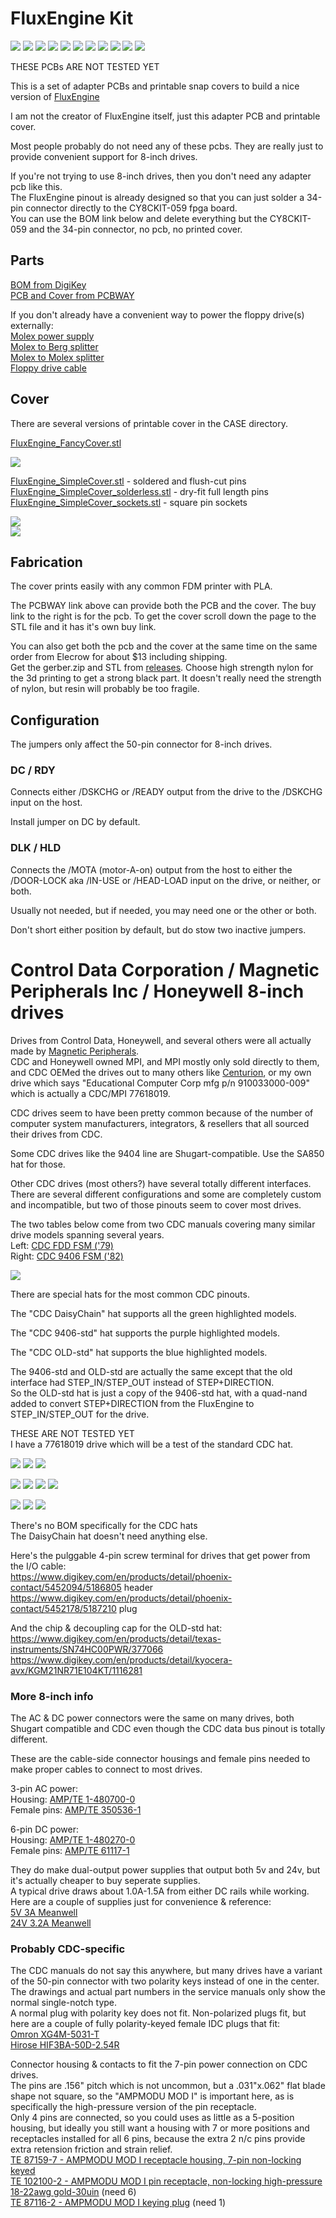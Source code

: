 # FluxEngine Kit

![](PCB/out/FluxEngine_Hat.jpg)
![](PCB/out/FluxEngine_Hat.2.jpg)
![](PCB/out/FluxEngine_Hat.3.jpg)
![](PCB/out/FluxEngine_Hat.4.jpg)
![](PCB/out/FluxEngine_Hat.5.jpg)
![](PCB/out/FluxEngine_Hat.6.jpg)
![](PCB/out/SimpleCover_front.jpg)
![](PCB/out/SimpleCover_back.jpg)
![](PCB/out/FluxEngine_Hat.top.jpg)
![](PCB/out/FluxEngine_Hat.bottom.jpg)
![](PCB/out/FluxEngine_Hat.svg)

THESE PCBs ARE NOT TESTED YET

This is a set of adapter PCBs and printable snap covers to build a nice version of [FluxEngine](http://cowlark.com/fluxengine/)

I am not the creator of FluxEngine itself, just this adapter PCB and printable cover.

Most people probably do not need any of these pcbs. They are really just to provide convenient support for 8-inch drives.

If you're not trying to use 8-inch drives, then you don't need any adapter pcb like this.  
The FluxEngine pinout is already designed so that you can just solder a 34-pin connector directly to the CY8CKIT-059 fpga board.  
You can use the BOM link below and delete everything but the CY8CKIT-059 and the 34-pin connector, no pcb, no printed cover.

## Parts
[BOM from DigiKey](https://www.digikey.com/short/q5zh79n9)  
[PCB and Cover from PCBWAY](https://www.pcbway.com/project/shareproject/FluxEngine_Hat_e3000eb5.html)

If you don't already have a convenient way to power the floppy drive(s) externally:  
[Molex power supply](https://amazon.com/dp/B000MGG6SC)  
[Molex to Berg splitter](https://amazon.com/dp/B0002J1KW6)  
[Molex to Molex splitter](https://amazon.com/dp/B00007JO36)  
[Floppy drive cable](https://amazon.com/dp/B07KDJTMGP)  

## Cover

There are several versions of printable cover in the CASE directory.

[FluxEngine_FancyCover.stl](CASE/out/FluxEngine_FancyCover.stl)

![](CASE/out/FancyCover.jpg)

[FluxEngine_SimpleCover.stl](CASE/out/FluxEngine_SimpleCover.stl) - soldered and flush-cut pins  
[FluxEngine_SimpleCover_solderless.stl](CASE/out/FluxEngine_SimpleCover_solderless.stl) - dry-fit full length pins   
[FluxEngine_SimpleCover_sockets.stl](CASE/out/FluxEngine_SimpleCover_sockets.stl) - square pin sockets  

![](CASE/out/SimpleCover.jpg)  
![](PCB/out/SimpleCover_styles.jpg)

## Fabrication

The cover prints easily with any common FDM printer with PLA.

The PCBWAY link above can provide both the PCB and the cover. The buy link to the right is for the pcb. To get the cover scroll down the page to the STL file and it has it's own buy link.

You can also get both the pcb and the cover at the same time on the same order from Elecrow for about $13 including shipping.  
Get the gerber.zip and STL from [releases](../../releases).
Choose high strength nylon for the 3d printing to get a strong black part. It doesn't really need the strength of nylon, but resin will probably be too fragile.

## Configuration

The jumpers only affect the 50-pin connector for 8-inch drives.  

### DC / RDY
Connects either /DSKCHG or /READY output from the drive to the /DSKCHG input on the host.  

Install jumper on DC by default.

### DLK / HLD
Connects the /MOTA (motor-A-on) output from the host to either the /DOOR-LOCK aka /IN-USE or /HEAD-LOAD input on the drive, or neither, or both.

Usually not needed, but if needed, you may need one or the other or both.

Don't short either position by default, but do stow two inactive jumpers.

# Control Data Corporation / Magnetic Peripherals Inc / Honeywell 8-inch drives

Drives from Control Data, Honeywell, and several others were all actually made by [Magnetic Peripherals](https://en.wikipedia.org/wiki/Control_Data_Corporation#Magnetic_Peripherals_Inc.).  
CDC and Honeywell owned MPI, and MPI mostly only sold directly to them, and CDC OEMed the drives out to many others like [Centurion](https://www.youtube.com/watch?v=GmuDJC1gJOo), or my own drive which says "Educational Computer Corp mfg p/n 910033000-009" which is actually a CDC/MPI 77618019.

CDC drives seem to have been pretty common because of the number of computer system manufacturers, integrators, & resellers that all sourced their drives from CDC.

Some CDC drives like the 9404 line are Shugart-compatible. Use the SA850 hat for those.

Other CDC drives (most others?) have several totally different interfaces. There are several different configurations and some are completely custom and incompatible, but two of those pinouts seem to cover most drives.

The two tables below come from two CDC manuals covering many similar drive models spanning several years.  
Left: [CDC FDD FSM ('79)](PCB/datasheets/CDC_77834769_Y__FDD_FSM.pdf)  
Right: [CDC 9406 FSM ('82)](PCB/datasheets/CDC_77614903_AM__9406_FSM.pdf)  

![](PCB/datasheets/CDC_FDD_pinouts.png)

There are special hats for the most common CDC pinouts.

The "CDC DaisyChain" hat supports all the green highlighted models.

The "CDC 9406-std" hat supports the purple highlighted models.

The "CDC OLD-std" hat supports the blue highlighted models.

The 9406-std and OLD-std are actually the same except that the old interface had STEP_IN/STEP_OUT instead of STEP+DIRECTION.  
So the OLD-std hat is just a copy of the 9406-std hat, with a quad-nand added to convert STEP+DIRECTION from the FluxEngine to STEP_IN/STEP_OUT for the drive.

THESE ARE NOT TESTED YET  
I have a 77618019 drive which will be a test of the standard CDC hat.

![](PCB/out/FluxEngine_Hat_CDC_DaisyChain.svg)
![](PCB/out/FluxEngine_Hat_CDC_DaisyChain.top.jpg)
![](PCB/out/FluxEngine_Hat_CDC_DaisyChain.bottom.jpg)

![](PCB/out/FluxEngine_Hat_CDC_9406_STD.svg)
![](PCB/out/FluxEngine_Hat_CDC_9406_STD.jpg)
![](PCB/out/FluxEngine_Hat_CDC_9406_STD.top.jpg)
![](PCB/out/FluxEngine_Hat_CDC_9406_STD.bottom.jpg)

![](PCB/out/FluxEngine_Hat_CDC_OLD_STD.svg)
![](PCB/out/FluxEngine_Hat_CDC_OLD_STD.top.jpg)
![](PCB/out/FluxEngine_Hat_CDC_OLD_STD.bottom.jpg)

There's no BOM specifically for the CDC hats  
The DaisyChain hat doesn't need anything else.  

Here's the pulggable 4-pin screw terminal for drives that get power from the I/O cable:  
https://www.digikey.com/en/products/detail/phoenix-contact/5452094/5186805 header  
https://www.digikey.com/en/products/detail/phoenix-contact/5452178/5187210 plug

And the chip & decoupling cap for the OLD-std hat:  
https://www.digikey.com/en/products/detail/texas-instruments/SN74HC00PWR/377066  
https://www.digikey.com/en/products/detail/kyocera-avx/KGM21NR71E104KT/1116281

### More 8-inch info

The AC & DC power connectors were the same on many drives, both Shugart compatible and CDC even though the CDC data bus pinout is totally different.

These are the cable-side connector housings and female pins needed to make proper cables to connect to most drives.

3-pin AC power:  
Housing: [AMP/TE 1-480700-0](https://www.digikey.com/en/products/detail/te-connectivity-amp-connectors/1-480700-0/29339)  
Female pins: [AMP/TE 350536-1](https://www.digikey.com/en/products/detail/te-connectivity-amp-connectors/350536-1/287712)

6-pin DC power:  
Housing: [AMP/TE 1-480270-0](https://www.digikey.com/en/products/detail/te-connectivity-amp-connectors/1-480270-0/15668)  
Female pins: [AMP/TE 61117-1](https://www.digikey.com/en/products/detail/te-connectivity-amp-connectors/61117-1/290254)

They do make dual-output power supplies that output both 5v and 24v, but it's actually cheaper to buy seperate supplies.  
A typical drive draws about 1.0A-1.5A from either DC rails while working.  
Here are a couple of supplies just for convenience & reference:  
[5V 3A Meanwell](https://www.digikey.com/en/products/detail/mean-well-usa-inc/RS-15-5/7706168)  
[24V 3.2A Meanwell](https://www.digikey.com/en/products/detail/mean-well-usa-inc/RS-15-5/7706168)

### Probably CDC-specific

The CDC manuals do not say this anywhere, but many drives have a variant of the 50-pin connector with two polarity keys instead of one in the center. The drawings and actual part numbers in the service manuals only show the normal single-notch type.  
A normal plug with polarity key does not fit. Non-polarized plugs fit, but here are a couple of fully polarity-keyed female IDC plugs that fit:  
[Omron XG4M-5031-T](https://www.digikey.com/en/products/detail/omron-electronics-inc-emc-div/XG4M-5031-T/1829402)  
[Hirose HIF3BA-50D-2.54R](https://www.digikey.com/en/products/detail/hirose-electric-co-ltd/HIF3BA-50D-2-54R-63/12758574)

Connector housing & contacts to fit the 7-pin power connection on CDC drives.  
The pins are .156" pitch which is not uncommon, but a .031"x.062" flat blade shape not square, so the "AMPMODU MOD I" is important here, as is specifically the high-pressure version of the pin receptacle.  
Only 4 pins are connected, so you could uses as little as a 5-position housing, but ideally you still want a housing with 7 or more positions and receptacles installed for all 6 pins, because the extra 2 n/c pins provide extra retension friction and strain relief.  
[TE 87159-7 - AMPMODU MOD I receptacle housing, 7-pin non-locking keyed](https://www.mouser.com/ProductDetail/TE-Connectivity-AMP/87159-7)  
[TE 102100-2 - AMPMODU MOD I pin receptacle, non-locking high-pressure 18-22awg gold-30uin](https://www.mouser.com/ProductDetail/TE-Connectivity/102100-2) (need 6)  
[TE 87116-2 - AMPMODU MOD I keying plug](https://us.rs-online.com/product/te-connectivity/87116-2/70287356/) (need 1)  
